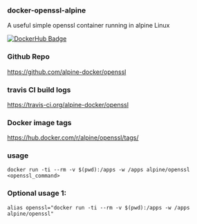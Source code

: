 ### docker-openssl-alpine

A useful simple openssl container running in alpine Linux

[![DockerHub Badge](http://dockeri.co/image/alpine/git)](https://hub.docker.com/r/alpine/openssl/)

### Github Repo

https://github.com/alpine-docker/openssl

### travis CI build logs

https://travis-ci.org/alpine-docker/openssl

### Docker image tags

https://hub.docker.com/r/alpine/openssl/tags/

### usage

    docker run -ti --rm -v $(pwd):/apps -w /apps alpine/openssl <openssl_command>

### Optional usage 1:

    alias openssl="docker run -ti --rm -v $(pwd):/apps -w /apps alpine/openssl"
    
